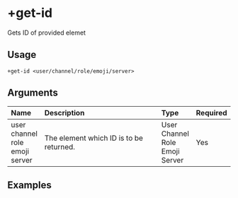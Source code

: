 # +get-id
Gets ID of provided elemet

## Usage
```
+get-id <user/channel/role/emoji/server>
```

## Arguments
Name | Description | Type | Required
:-- | :-- | :-- | :--
user <br>channel <br>role <br>emoji <br>server | The element which ID is to be returned. | User <br>Channel <br>Role <br>Emoji <br>Server | Yes

## Examples
